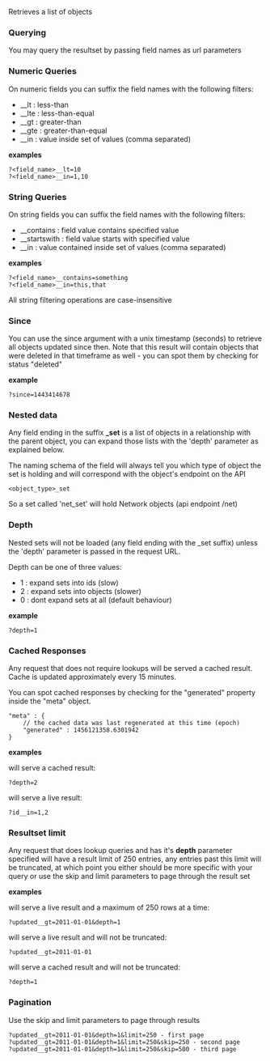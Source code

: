 Retrieves a list of objects

### Querying

You may query the resultset by passing field names as url parameters

### Numeric Queries

On numeric fields you can suffix the field names with the following filters:

- \_\_lt : less-than
- \_\_lte : less-than-equal
- \_\_gt : greater-than
- \_\_gte : greater-than-equal
- \_\_in : value inside set of values (comma separated)

**examples**

    ?<field_name>__lt=10
    ?<field_name>__in=1,10

### String Queries

On string fields you can suffix the field names with the following filters:

- \_\_contains : field value contains specified value
- \_\_startswith : field value starts with specified value
- \_\_in : value contained inside set of values (comma separated)

**examples**

    ?<field_name>__contains=something
    ?<field_name>__in=this,that

All string filtering operations are case-insensitive

### Since


You can use the since argument with a unix timestamp (seconds) to retrieve all
objects updated since then. Note that this result will contain objects that were
deleted in that timeframe as well - you can spot them by checking for status "deleted"

**example**

    ?since=1443414678

### Nested data

Any field ending in the suffix **_set** is a list of objects in a relationship with the parent
object, you can expand those lists with the 'depth' parameter as explained below.

The naming schema of the field will always tell you which type of object the set is holding
and will correspond with the object's endpoint on the API

    <object_type>_set

So a set called 'net_set' will hold Network objects (api endpoint /net)

### Depth

Nested sets will not be loaded (any field ending with the _set suffix) unless the 'depth'
parameter is passed in the request URL.

Depth can be one of three values:

  - 1 : expand sets into ids (slow)
  - 2 : expand sets into objects (slower)
  - 0 : dont expand sets at all (default behaviour)

**example**

    ?depth=1

### Cached Responses

Any request that does not require lookups will be served a cached result. Cache is updated approximately every 15 minutes.

You can spot cached responses by checking for the "generated" property inside the "meta" object.

    "meta" : {
        // the cached data was last regenerated at this time (epoch)
        "generated" : 1456121358.6301942
    }

**examples**

will serve a cached result:

    ?depth=2

will serve a live result:

    ?id__in=1,2

### Resultset limit

Any request that does lookup queries and has it's **depth** parameter specified will have a result limit of 250 entries, any entries past this limit will be truncated, at which point you either should be more specific with your query or use the skip and limit parameters to page through the result set

**examples**

will serve a live result and a maximum of 250 rows at a time:

    ?updated__gt=2011-01-01&depth=1

will serve a live result and will not be truncated:

    ?updated__gt=2011-01-01

will serve a cached result and will not be truncated:

    ?depth=1

### Pagination

Use the skip and limit parameters to page through results

    ?updated__gt=2011-01-01&depth=1&limit=250 - first page
    ?updated__gt=2011-01-01&depth=1&limit=250&skip=250 - second page
    ?updated__gt=2011-01-01&depth=1&limit=250&skip=500 - third page
